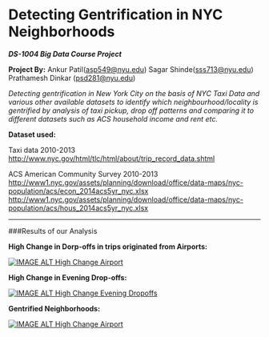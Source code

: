 # Detecting Gentrification in NYC Neighborhoods
**_DS-1004 Big Data Course Project_**

**Project By:**
Ankur Patil(asp549@nyu.edu)
Sagar Shinde(sss713@nyu.edu)
Prathamesh Dinkar (psd281@nyu.edu)

*Detecting gentrification in New York City on the basis of  NYC Taxi Data and various other available datasets to identify which neighbourhood/locality is gentrified by analysis of taxi pickup, drop off patterns and comparing it to different datasets such as ACS household income and rent etc.*

**Dataset used:**

Taxi data 2010-2013
http://www.nyc.gov/html/tlc/html/about/trip_record_data.shtml

ACS American Community Survey 2010-2013
http://www1.nyc.gov/assets/planning/download/office/data-maps/nyc-population/acs/econ_2014acs5yr_nyc.xlsx
http://www1.nyc.gov/assets/planning/download/office/data-maps/nyc-population/acs/hous_2014acs5yr_nyc.xlsx

***
###Results of our Analysis

**High Change in Dorp-offs in trips originated from Airports:**

[![IMAGE ALT High Change Airport](http://res.cloudinary.com/pdinkar/image/upload/v1463179512/High_Change_in_Drop-offs_from_Airports_jhaxak.png)](https://sss713.cartodb.com/viz/6e0efb3a-18a7-11e6-bd06-0ea31932ec1d/public_map)

**High Change in Evening Drop-offs:**

[![IMAGE ALT High Change Evening Dropoffs](http://res.cloudinary.com/pdinkar/image/upload/v1463179513/Change_in_Evening_Drop-offs_schncl.png)](https://sss713.cartodb.com/viz/7dae9e12-189b-11e6-94fc-0ea31932ec1d/public_map)

**Gentrified Neighborhoods:**

[![IMAGE ALT High Change Airport](http://res.cloudinary.com/pdinkar/image/upload/v1463179511/Conclusion_ne0s2o.png)](https://sss713.cartodb.com/viz/32b28b56-1951-11e6-bc00-0e31c9be1b51/public_map)

